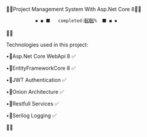 🔸🔷Project Management System With Asp.Net Core 8🔷🔸

               ◾ ◼ ⬛   completed:4️⃣0️⃣%  ⬛ ◼ ◾

🔹🔷


Technologies used in this project:

•🔸Asp.Net Core WebApi 8 ✅

•🔸EntityFrameworkCore 8 ✅

•🔸JWT Authentication ✅

•🔸Onion Architecture ✅

•🔸Restfull Services ✅

•🔸Serilog Logging ✅

🔷🔹
